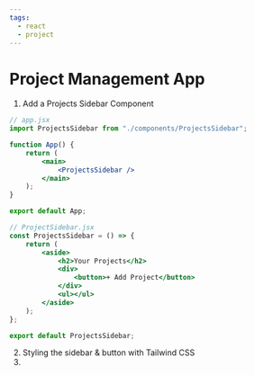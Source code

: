 ```yaml
---
tags:
  - react
  - project
---
```

# Project Management App

1. Add a Projects Sidebar Component
```jsx
// app.jsx
import ProjectsSidebar from "./components/ProjectsSidebar";

function App() {
	return (
		<main>
			<ProjectsSidebar />
		</main>
	);
}

export default App;
```
```jsx
// ProjectSidebar.jsx
const ProjectsSidebar = () => {
	return (
		<aside>
			<h2>Your Projects</h2>
			<div>
				<button>+ Add Project</button>
			</div>
			<ul></ul>
		</aside>
	);
};

export default ProjectsSidebar;

```

2. Styling the sidebar & button with Tailwind CSS
3. 